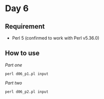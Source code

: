 # Day 6

## Requirement

* Perl 5 (confirmed to work with Perl v5.36.0)

## How to use

*Part one*

```console
perl d06_p1.pl input
```

*Part two*

```console
perl d06_p2.pl input
```
